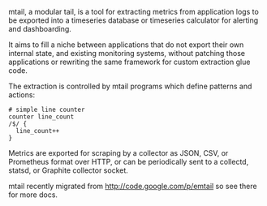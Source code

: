 mtail, a modular tail, is a tool for extracting metrics from application logs to be exported into a timeseries database or timeseries calculator for alerting and dashboarding.

It aims to fill a niche between applications that do not export their own internal state, and existing monitoring systems, without patching those applications or rewriting the same framework for custom extraction glue code.

The extraction is controlled by mtail programs which define patterns and actions:

    # simple line counter
    counter line_count
    /$/ {
      line_count++
    }

Metrics are exported for scraping by a collector as JSON, CSV, or Prometheus format over HTTP, or can be periodically sent to a collectd, statsd, or Graphite collector socket.

mtail recently migrated from http://code.google.com/p/emtail so see there for more docs.
